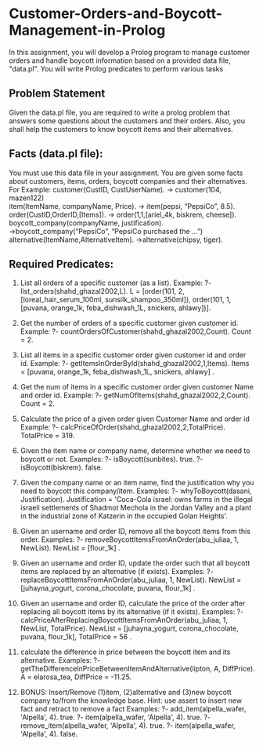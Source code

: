 # Customer-Orders-and-Boycott-Management-in-Prolog
In this assignment, you will develop a Prolog program to manage customer orders and handle boycott information based on a provided data file, "data.pl". You will write Prolog predicates to perform various tasks


## Problem Statement
Given the data.pl file, you are required to write a prolog problem that answers some questions
about the customers and their orders. Also, you shall help the customers to know boycott items
and their alternatives.
## Facts (data.pl file):
You must use this data file in your assignment. You are given some facts about customers,
items, orders, boycott companies and their alternatives. For Example:
customer(CustID, CustUserName).
→ customer(104, mazen122)<br>
item(ItemName, companyName, Price).
→ item(pepsi, “PepsiCo”, 8.5).<br>
order(CustID,OrderID,[Items]).
→ order(1,1,[ariel_4k, biskrem, cheese]).<br>
boycott_company(companyName, justification).
→boycott_company(“PepsiCo”, “PepsiCo purchased the ...”)<br>
alternative(ItemName,AlternativeItem).
→alternative(chipsy, tiger).

## Required Predicates:

1.  List all orders of a specific customer (as a list).
Example:
?- list_orders(shahd_ghazal2002,L).
L = [order(101, 2, [loreal_hair_serum_100ml, sunsilk_shampoo_350ml]), order(101, 1,
[puvana, orange_1k, feba_dishwash_1L, snickers, ahlawy])].

2.  Get the number of orders of a specific customer given customer id.
Example:
?- countOrdersOfCustomer(shahd_ghazal2002,Count).
Count = 2.

3.  List all items in a specific customer order given customer id and
order id.
Example:
?- getItemsInOrderById(shahd_ghazal2002,1,Items).
Items = [puvana, orange_1k, feba_dishwash_1L, snickers, ahlawy] .

4.  Get the num of items in a specific customer order given customer
Name and order id.
Example:
?- getNumOfItems(shahd_ghazal2002,2,Count).
Count = 2.

5.  Calculate the price of a given order given Customer Name and order id
Example:
?- calcPriceOfOrder(shahd_ghazal2002,2,TotalPrice).
TotalPrice = 319.

6.  Given the item name or company name, determine whether we need
to boycott or not.
Examples:
?- isBoycott(sunbites).
true.
?- isBoycott(biskrem).
false.

7.  Given the company name or an item name, find the justification why
you need to boycott this company/item.
Examples:
?- whyToBoycott(dasani, Justification).
Justification = 'Coca-Cola israel: owns farms in the illegal israeli settlements of Shadmot
Mechola in the Jordan Valley and a plant in the industrial zone of Katzerin in the occupied
Golan Heights'.

8.  Given an username and order ID, remove all the boycott items from
this order.
Examples:
?- removeBoycottItemsFromAnOrder(abu_juliaa, 1, NewList).
NewList = [flour_1k] .

9.  Given an username and order ID, update the order such that all
boycott items are replaced by an alternative (if exists).
Examples:
?- replaceBoycottItemsFromAnOrder(abu_juliaa, 1, NewList).
NewList = [juhayna_yogurt, corona_chocolate, puvana, flour_1k] .

10.  Given an username and order ID, calculate the price of the order after
replacing all boycott items by its alternative (if it exists).
Examples:
?- calcPriceAfterReplacingBoycottItemsFromAnOrder(abu_juliaa, 1, NewList, TotalPrice).
NewList = [juhayna_yogurt, corona_chocolate, puvana, flour_1k],
TotalPrice = 56 .

11.  calculate the difference in price between the boycott item and its
alternative.
Examples:
?- getTheDifferenceInPriceBetweenItemAndAlternative(lipton, A, DiffPrice).
A = elarosa_tea,
DiffPrice = -11.25.

12.  BONUS: Insert/Remove (1)item, (2)alternative and (3)new boycott
company to/from the knowledge base. Hint: use assert to insert new fact and
retract to remove a fact
Examples:
?- add_item(alpella_wafer, 'Alpella', 4).
true.
?- item(alpella_wafer, 'Alpella', 4).
true.
?- remove_item(alpella_wafer, 'Alpella', 4).
true.
?- item(alpella_wafer, 'Alpella', 4).
false.
